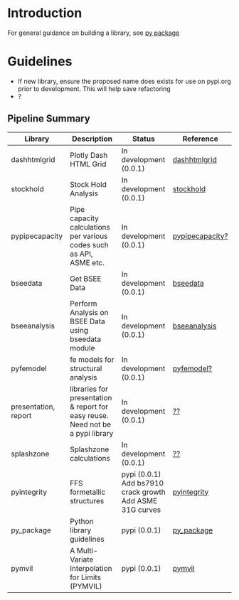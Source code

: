 # Introduction

For general guidance on building a library, see [py package](https://github.com/vamseeachanta/py_package)
# Guidelines

- If new library, ensure the proposed name does exists for use on pypi.org prior to development. This will help save refactoring
- ?


## Pipeline Summary

| Library |  Description | Status | Reference |
|---|---|---|---|
| dashhtmlgrid | Plotly Dash HTML Grid |  In development (0.0.1) | [dashhtmlgrid](https://github.com/vamseeachanta/dashhtmlgrid) |
| stockhold | Stock Hold Analysis |  In development (0.0.1) | [stockhold](https://github.com/vamseeachanta/stockhold) |
| pypipecapacity | Pipe capacity calculations per various codes such as API, ASME etc. |  In development (0.0.1) | [pypipecapacity?](tba) |
| bseedata | Get BSEE Data |  In development (0.0.1) | [bseedata](tba) |
| bseeanalysis | Perform Analysis on BSEE Data using bseedata module |  In development (0.0.1) | [bseeanalysis](tba) |
| pyfemodel | fe models for structural analysis |  In development (0.0.1) | [pyfemodel?](tba) |
| presentation, report | libraries for presentation & report for easy reuse. Need not be a pypi library |  In development (0.0.1) | [??](https://github.com/vamseeachanta/dashhtmlgrid) |
| splashzone | Splashzone calculations |  In development (0.0.1) | [??](https://github.com/vamseeachanta/dashhtmlgrid) |
| pyintegrity | FFS formetallic structures |  pypi (0.0.1) <br> Add bs7910 crack growth <br> Add ASME 31G curves | [pyintegrity](https://github.com/vamseeachanta/pyintegrity) |
| py_package | Python library guidelines |  pypi (0.0.1) | [py_package](https://github.com/vamseeachanta/py_package) |
| pymvil | A Multi-Variate Interpolation for Limits (PYMVIL) |  pypi (0.0.1) | [pymvil](https://github.com/vamseeachanta/pymvil) |
